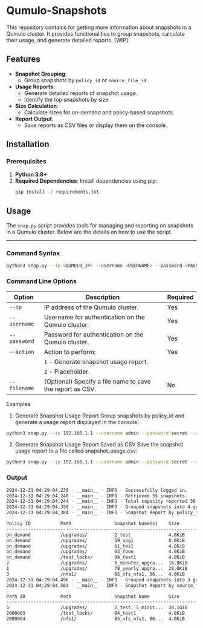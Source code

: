 # Qumulo-Snapshots
This repository contains for getting more information about snapshots in a Qumulo cluster. It provides functionalities to group snapshots, calculate their usage, and generate detailed reports. [WIP]



## Features

- **Snapshot Grouping**:
  - Group snapshots by `policy_id` or `source_file_id`.
- **Usage Reports**:
  - Generate detailed reports of snapshot usage.
  - Identify the top snapshots by size.
- **Size Calculation**:
  - Calculate sizes for on-demand and policy-based snapshots.
- **Report Output**:
  - Save reports as CSV files or display them on the console.

## Installation

### Prerequisites

1. **Python 3.8+**
2. **Required Dependencies**:
   Install dependencies using pip:
   ```bash
   pip install -r requirements.txt

## Usage

The `snap.py` script provides tools for managing and reporting on snapshots in a Qumulo cluster. Below are the details on how to use the script.

---

### Command Syntax

```bash
python3 snap.py --ip <QUMULO_IP> --username <USERNAME> --password <PASSWORD> --action <ACTION> [--filename <FILE_NAME>]
```
### Command Line Options

| Option       | Description                                                   | Required |
|--------------|---------------------------------------------------------------|----------|
| `--ip`       | IP address of the Qumulo cluster.                             | Yes      |
| `--username` | Username for authentication on the Qumulo cluster.            | Yes      |
| `--password` | Password for authentication on the Qumulo cluster.            | Yes      |
| `--action`   | Action to perform:                                            | Yes      |
|              | `1` - Generate snapshot usage report.                         |          |
|              | `2` - Placeholder.                                            |          |
| `--filename` | (Optional) Specify a file name to save the report as CSV.      | No       |

Examples
1. Generate Snapshot Usage Report
Group snapshots by policy_id and generate a usage report displayed in the console:

```bash
python3 snap.py --ip 192.168.1.1 --username admin --password secret --action 1
```

2. Generate Snapshot Usage Report Saved as CSV
Save the snapshot usage report to a file called snapshot_usage.csv:

```bash
python3 snap.py --ip 192.168.1.1 --username admin --password secret --action 1 --filename snapshot_usage.csv
```
### Output 
```bash
2024-12-31 04:29:04,238 - __main__ - INFO - Successfully logged in.
2024-12-31 04:29:04,240 - __main__ - INFO - Retrieved 55 snapshots.
2024-12-31 04:29:04,244 - __main__ - INFO - Total capacity reported 38.1GiB
2024-12-31 04:29:04,358 - __main__ - INFO - Grouped snapshots into 4 groups based on policy_id.
2024-12-31 04:29:04,384 - __main__ - INFO - Snapshot Report by policy_id: 

Policy ID           Path                Snapshot Name(s)    Size                Snapshot ID(s)      Expiration Dates    
----------------------------------------------------------------------------------------------------
on_demand           /upgrades/          2_test              4.0KiB              2                   N/A                 
on_demand           /upgrades/          59_upg1             8.0KiB              59                  N/A                 
on_demand           /upgrades/          61_tes1             4.0KiB              61                  N/A                 
on_demand           /upgrades/          63_fooo             4.0KiB              63                  N/A                 
on_demand           /test_locks/        84_test1            4.0KiB              84                  N/A                 
2                   /upgrades/          5_minutes_upgra...  16.0KiB             5, 6, 7, 8, 9, ...                      
1                   /upgrades/          78_yearly_upgra...  28.0KiB             78, 79, 80, 81,...  2025-01-01          
3                   /nfs1/              85_nfs_nfs1, 86...  4.0KiB              85, 86                                  
2024-12-31 04:29:04,496 - __main__ - INFO - Grouped snapshots into 3 groups based on source_file_id.
2024-12-31 04:29:04,503 - __main__ - INFO - Snapshot Report by source_file_id: 

Path ID             Path                Snapshot Name       Size                Snapshot ID(s)      
----------------------------------------------------------------------------------------------------
5                   /upgrades/          2_test, 5_minut...  38.1GiB             2, 5, 6, 7, 8, ...                      
2000003             /test_locks/        84_test1            4.0KiB              84                                      
2000004             /nfs1/              85_nfs_nfs1, 86...  4.0KiB              85, 86                  
```
